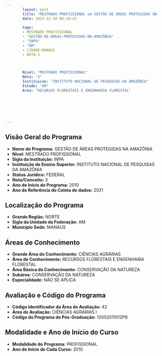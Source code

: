 ```yaml
---
        layout: post
        title: "MESTRADO PROFISSIONAL em GESTÃO DE ÁREAS PROTEGIDAS NA AMAZÔNIA na INPA  "
        date: 2023-12-18 00:10:42
     
        tags:
        - MESTRADO PROFISSIONAL
        - "GESTÃO-DE-ÁREAS-PROTEGIDAS-NA-AMAZÔNIA"
        - "INPA"
        - "AM"
        - CIDADE:MANAUS
        - NOTA:3
        
       

        Nivel: "MESTRADO PROFISSIONAL"
        Nota: "3"
        Instituicao: "INSTITUTO NACIONAL DE PESQUISAS DA AMAZÔNIA"
        Estado: "AM"
        Area: "RECURSOS FLORESTAIS E ENGENHARIA FLORESTAL"
        
        
        
        
        
        
---
```

## Visão Geral do Programa
- **Nome do Programa:** GESTÃO DE ÁREAS PROTEGIDAS NA AMAZÔNIA
- **Nível:** MESTRADO PROFISSIONAL
- **Sigla da Instituição:** INPA
- **Instituição de Ensino Superior:** INSTITUTO NACIONAL DE PESQUISAS DA AMAZÔNIA
- **Status Jurídico:** FEDERAL
- **Nota/Conceito:** 3
- **Ano de Início do Programa:** 2010
- **Ano de Referência do Coleta de dados:** 2021

## Localização do Programa
- **Grande Região:** NORTE
- **Sigla da Unidade da Federação:** AM
- **Município Sede:** MANAUS

## Áreas de Conhecimento
- **Grande Área do Conhecimento:** CIÊNCIAS AGRÁRIAS
- **Área de Conhecimento:** RECURSOS FLORESTAIS E ENGENHARIA FLORESTAL
- **Área Básica do Conhecimento:** CONSERVAÇÃO DA NATUREZA
- **Subárea:** CONSERVAÇÃO DA NATUREZA
- **Especialidade:** NÃO SE APLICA

## Avaliação e Código do Programa
- **Código Identificador da Área de Avaliação:** 42
- **Área de Avaliação:** CIÊNCIAS AGRÁRIAS I
- **Código do Programa de Pós-Graduação:** 12002011012P9


## Modalidade e Ano de Início do Curso
- **Modalidade do Programa:** PROFISSIONAL
- **Ano de Início de Cada Curso:** 2010
